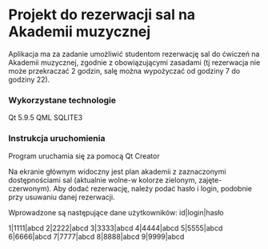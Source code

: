 # Projekt do rezerwacji sal na Akademii muzycznej

Aplikacja ma za zadanie umożliwić studentom rezerwację sal do ćwiczeń na Akademii muzycznej, zgodnie z obowiązującymi zasadami (tj rezerwacja nie może przekraczać 2 godzin, salę można wypożyczać od godziny 7 do godziny 22).

### Wykorzystane technologie

Qt 5.9.5
QML
SQLITE3


### Instrukcja uruchomienia

Program uruchamia się za pomocą Qt Creator  


Na ekranie głównym widoczny jest plan akademii z zaznaczonymi dostępnościami sal (aktualnie wolne-w kolorze zielonym, zajęte-czerwonym).
Aby dodać rezerwację, należy podać hasło i login, podobnie przy usuwaniu danej rezerwacji.

Wprowadzone są następujące dane użytkowników:
id|login|hasło

1|1111|abcd
2|2222|abcd
3|3333|abcd
4|4444|abcd
5|5555|abcd
6|6666|abcd
7|7777|abcd
8|8888|abcd
9|9999|abcd

